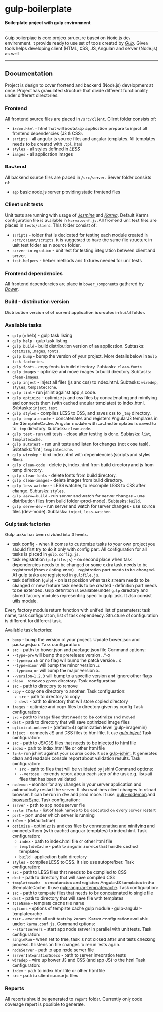 # gulp-boilerplate

#### Boilerplate project with gulp environment

---

Gulp boilerplate is core project structure based on Node.js dev environment. It provide ready to use set of tools
created by [*Gulp*](https://github.com/gulpjs/gulp).
Given tools helps developing client (HTML, CSS, JS, Angular) and server (Node.js) as well.

---

## Documentation

Project is design to cover frontend and backend (Node.js) development at once. Project has granulated structure
that divide different functionality under different directories.

### Frontend
All frontend source files are placed in `/src/client`.
Client folder consists of:
 - `index.html` - html that will bootstrap application prepare to inject all frontend dependencies (JS & CSS).
 - `scripts` - all angular js source files and angular templates. All templates needs to be created with `.tpl.html`
 - `styles` - all styles defined in [*LESS*](https://github.com/less)
 - `images` - all application images

### Backend
All backend source files are placed in `/src/server`.
Server folder consists of:
 - `app` basic node.js server providing static frontend files

### Client unit tests
Unit tests are running with usage of [*Jasmine*](https://github.com/jasmine/jasmine) and
[*Karma*](https://github.com/karma-runner/karma).
Default Karma configuration file is available in `karma.conf.js`.
All frontend unit test files are placed in `tests/client`. This folder consist of:
 - `scripts` - folder that is dedicated for testing each module created in `/src/client/scripts`. It is suggested to have
 the same file structure in unit test folder as in source folder.
 - `server-integration` - unit test for testing integration between client and server.
 - `test-helpers` - helper methods and fixtures needed for unit tests

### Frontend dependencies
All frontend dependencies are place in `bower_components` gathered by [*Bower*](https://github.com/bower/bower).

### Build - distribution version
Distribution version of of current application is created in `build` folder.

### Available tasks
 - `gulp` (=help) - gulp task listing
 - `gulp help` - gulp task listing.
 - `gulp build` - build distribution version of an application.
 Subtasks: `optimize`, `images`, `fonts`.
 - `gulp bump` - bump the version of your project. More details below in `Gulp task factories`.
 - `gulp fonts` - copy fonts to build directory.
 Subtasks: `clean-fonts`.
 - `gulp images` - optimize and move images to build directory.
 Subtasks: `clean-images`.
 - `gulp inject` - inject all files (js and css) to index.html.
 Subtasks: `wiredep`, `styles`, `templatecache`.
 - `gulp lint` - run jshint against app js code.
 - `gulp optimize` - optimize js and css files by concatenating and minifying and connects them (with cached angular
 templates) to index.html.
 Subtasks: `inject`, `test`.
 - `gulp styles` - compiles LESS to CSS, and saves css to `_tmp` directory.
 - `gulp templatecache` - concatenates and registers AngularJS templates in the $templateCache. Angular module
 with cached templates is saved to to `_tmp` directory.
 Subtasks: `clean-code`. 
 - `gulp test` - run unit tests - close after testing is done.
 Subtasks: `lint`, `templatecache`.
 - `gulp autotest` - run unit tests and listen for changes (not close task).
 Subtasks: 'lint', `templatecache`.
 - `gulp wiredep` - bind index.html with dependencies (scripts and styles files).
 - `gulp clean-code` - delete js, index.html from build directory and js from temp directory. 
 - `gulp clean-fonts` - delete fonts from build directory.
 - `gulp clean-images` - delete images from build directory.
 - `gulp less-watcher` - LESS watcher, to recompile LESS to CSS after change.
 Subtasks: `styles`.
 - `gulp serve-build` - run server and watch for server changes - use distribution files from build folder (prod-mode).
 Subtasks: `build`.
 - `gulp serve-dev` - run server and watch for server changes - use source files (dev-mode).
 Subtasks: `inject`, `less-watcher`.
 
### Gulp task factories
Gulp tasks has been divided into 3 levels:
 - task config - when it comes to customize tasks to your own project you should first try to do it 
 only with config part. All configuration for all tasks is placed in `gulp.config.js`.
 - task registration (`gulpfile.js`) - on second place when task dependencies needs to be changed or some extra task 
 needs to be registered (from existing ones) - registration part needs to be changed.
 All gulp tasks are registered in `gulpfile.js`.
 - task definition (`gulp`) - on last position when task stream needs to be changed or new feature task needs
 to be created - definition part needs to be extended. Gulp definition is available under `gulp` directory and
 stored factory modules representing specific gulp task. It also consist utils module. 


Every factory module return function with unified list of parameters: task name, task configuration,
list of task dependency. Structure of configuration is different for different task.
 
Available task factories:
 - `bump` - bump the version of your project. Update bower.json and package.json.
 Task configuration:
  - `src` - paths to bower.json and package.json file
 Command options:
  - `--type=pre` will bump the prerelease version *.*.*-x
  - `--type=patch` or no flag will bump the patch version *.*.x
  - `--type=minor` will bump the minor version *.x.*
  - `--type=major` will bump the major version x.*.*
  - `--version=1.2.3` will bump to a specific version and ignore other flags
 - `clean` - removes given directory.
 Task configuration:
  - `src` - path to directory to remove
 - `copy` - copy one directory to another.
  Task configuration:
   - `src` - path to directory to copy
   - `dest` - path to directory that will store copied directory
 - `images` - optimize and copy files to directory given by config
 Task configuration:
  - `src` - path to image files that needs to be optimize and moved
  - `dest` - path to directory that will save optimized image files
  - `optimizationLevel` - (default=4) optimization level (gulp-imagemin)
 - `inject` - connects JS and CSS files to html file. It use [*gulp-inject*](https://github.com/klei/gulp-inject)
 Task configuration:
  - `src` - path to JS/CSS files that needs to be injected to html file
  - `index` - path to index.html file or other html file
 - `lint`- run jshint against your source code. It use [gulp-jshint](https://github.com/spalger/gulp-jshint).
 It generates clean and readable console report about validation results. 
  Task configuration:
   - `src` - path to files that will be validated by jshint
  Command options:
    - `--verbose` - extends report about each step of the task e.g. lists all files that has been validated
 - `nodemon` - monitor for any changes in your server application and automatically restart the server.
 It also watches client changes to reload browser. It can be run in dev and prod mode.
 It use: [gulp-nodemon](https://github.com/JacksonGariety/gulp-nodemon) and [browserSync](http://www.browsersync.io/).
 Task configuration:
  - `server` - path to app node server file
  - `restartTasks` - list of task names to be executed on every server restart
  - `port` - port under which server is running
  - `idDev` - (default=true)
 - `optimize` - optimize js and css files by concatenating and minifying and connects them (with cached angular
 templates) to index.html.
 Task configuration:
   - `index` - path to index.html file or other html file
   - `templateCache` - path to angular service that handle cached templates
   - `build` - application build directory 
 - `styles` - compiles LESS to CSS. It also use autoprefixer.
 Task configuration:
  - `src` - path to LESS files that needs to be compiled to CSS
  - `dest` - path to directory that will save compiled CSS
 - `templatecache` - concatenates and registers AngularJS templates in the $templateCache.
 It use [gulp-angular-templatecache](https://github.com/miickel/gulp-angular-templatecache).
 Task configuration:
  - `src` - path to template files that needs to be concatenated to single file
  - `dest` - path to directory that will save file with templates
  - `fileName` - template cache file name
  - `options` - options of template cache gulp module - gulp-angular-templatecache
 - `test` - execute all unit tests by karam. Karam configuration available under: `karma.conf.js`.
 Command options:
  - `--startServers` - start app node server in parallel with unit tests.
 Task configuration:
  - `singleRun` - when set to true, task is not closed after unit tests checking process. It listens on file changes
  to rerun tests again.
  - `nodeServer` - path to app node server file
  - `serverIntegrationSpecs` - path to server integration tests
 - `wiredep` - wire up bower JS and CSS (and app JS) to the html
 Task configuration:
  - `index` - path to index.html file or other html file
  - `src` - path to client source js files

### Reports
All reports should be generated to `report` folder. Currently only code coverage report is possible to generate.